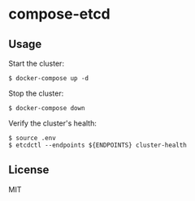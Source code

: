 compose-etcd
============

Usage
-----

Start the cluster:

    $ docker-compose up -d

Stop the cluster:

    $ docker-compose down

Verify the cluster's health:

    $ source .env
    $ etcdctl --endpoints ${ENDPOINTS} cluster-health

License
-------

MIT
